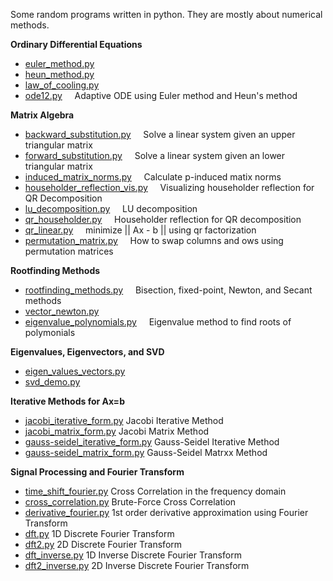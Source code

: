 Some random programs written in python. They are mostly about numerical methods.

**Ordinary Differential Equations**
* [euler_method.py](https://github.com/azer89/python_stuff/blob/master/euler_method.py)
* [heun_method.py](https://github.com/azer89/python_stuff/blob/master/heun_method.py)
* [law_of_cooling.py](https://github.com/azer89/python_stuff/blob/master/law_of_cooling.py)
* [ode12.py](https://github.com/azer89/python_stuff/blob/master/ode12.py) &nbsp;&nbsp;&nbsp; Adaptive ODE using Euler method and Heun's method

**Matrix Algebra**
* [backward_substitution.py](https://github.com/azer89/python_stuff/blob/master/backward_substitution.py) &nbsp;&nbsp;&nbsp; Solve a linear system given an upper triangular matrix
* [forward_substitution.py](https://github.com/azer89/python_stuff/blob/master/forward_substitution.py) &nbsp;&nbsp;&nbsp; Solve a linear system given an lower triangular matrix
* [induced_matrix_norms.py](https://github.com/azer89/python_stuff/blob/master/induced_matrix_norms.py) &nbsp;&nbsp;&nbsp; Calculate p-induced matix norms
* [householder_reflection_vis.py](https://github.com/azer89/python_stuff/blob/master/householder_reflection_vis.py) &nbsp;&nbsp;&nbsp; Visualizing householder reflection for QR Decomposition
* [lu_decomposition.py](https://github.com/azer89/python_stuff/blob/master/lu_decomposition.py) &nbsp;&nbsp;&nbsp; LU decomposition
* [qr_householder.py](https://github.com/azer89/python_stuff/blob/master/qr_householder.py) &nbsp;&nbsp;&nbsp; Householder reflection for QR decomposition 
* [qr_linear.py](https://github.com/azer89/python_stuff/blob/master/qr_linear.py) &nbsp;&nbsp;&nbsp; minimize || Ax - b || using qr factorization
* [permutation_matrix.py](https://github.com/azer89/python_stuff/blob/master/permutation_matrix.py) &nbsp;&nbsp;&nbsp; How to swap columns and ows using permutation matrices

**Rootfinding Methods**
* [rootfinding_methods.py](https://github.com/azer89/python_stuff/blob/master/rootfinding_methods.py) &nbsp;&nbsp;&nbsp; Bisection, fixed-point, Newton, and Secant methods
* [vector_newton.py](https://github.com/azer89/python_stuff/blob/master/vector_newton.py) 
* [eigenvalue_polynomials.py](https://github.com/azer89/python_stuff/blob/master/eigenvalue_polynomials.py) &nbsp;&nbsp;&nbsp; Eigenvalue method to find roots of polymonials

**Eigenvalues, Eigenvectors, and SVD**
* [eigen_values_vectors.py](https://github.com/azer89/python_stuff/blob/master/eigen_values_vectors.py)
* [svd_demo.py](https://github.com/azer89/python_stuff/blob/master/svd_demo.py)

**Iterative Methods for Ax=b**
* [jacobi_iterative_form.py](https://github.com/azer89/python_stuff/blob/master/jacobi_iterative_form.py) Jacobi Iterative Method
* [jacobi_matrix_form.py](https://github.com/azer89/python_stuff/blob/master/jacobi_matrix_form.py) Jacobi Matrix Method
* [gauss-seidel_iterative_form.py](https://github.com/azer89/python_stuff/blob/master/gauss-seidel_iterative_form.py) Gauss-Seidel Iterative Method
* [gauss-seidel_matrix_form.py](https://github.com/azer89/python_stuff/blob/master/gauss-seidel_matrix_form.py) Gauss-Seidel Matrxx Method

**Signal Processing and Fourier Transform**
* [time_shift_fourier.py](https://github.com/azer89/python_stuff/blob/master/time_shift_fourier.py) Cross Correlation in the frequency domain 
* [cross_correlation.py](https://github.com/azer89/python_stuff/blob/master/cross_correlation.py) Brute-Force Cross Correlation
* [derivative_fourier.py](https://github.com/azer89/python_stuff/blob/master/derivative_fourier.py) 1st order derivative approximation using Fourier Transform
* [dft.py](https://github.com/azer89/python_stuff/blob/master/dft.py) 1D Discrete Fourier Transform
* [dft2.py](https://github.com/azer89/python_stuff/blob/master/dft2.py) 2D Discrete Fourier Transform
* [dft_inverse.py](https://github.com/azer89/python_stuff/blob/master/dft_inverse.py) 1D Inverse Discrete Fourier Transform
* [dft2_inverse.py](https://github.com/azer89/python_stuff/blob/master/dft2_inverse.py) 2D Inverse Discrete Fourier Transform


